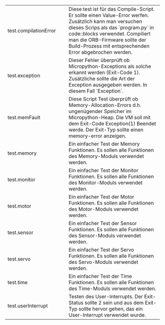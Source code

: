 
<table>

<tr>
<td style="width: 10%;">
test.compilationError
</td>
<td style="width: 40%;">
Diese test ist für das Compile-Script. Er sollte einen Value-Error werfen. Zusätzlich kann man versuchen dieses Scrips als das `program.py` in code::blocks verwendet. Compiliert man die ORB-Firmware sollte der Build-Prozess mit entsprechenden Error abgebrochen werden.
</td>
</tr>

<tr>
<td style="width: 10%;">
test.exception
</td>
<td style="width: 40%;">
Dieser Fehler überprüft ob Micropython-Exceptions als solche erkannt werden (Exit-Code 1). Zusätzliche sollte die Art der Exception ausgegeben werden. In diesem Fall `Exception`. 
</td>
</tr>

<tr>
<td style="width: 10%;">
test.memFault
</td>
<td style="width: 40%;">
Diese Script Test überprüft ob Memory-Allocation-Errors d.h. ungenügender Speicher im Micropython-Heap. Die VM soll mit dem Exit-Code Exception(1) Beendet werde. Der Exit-Typ sollte einen memory-error anzeigen.
</td>
</tr>

<tr>
<td style="width: 10%;">
test.memory
</td>
<td style="width: 40%;">
Ein einfacher Test der Memory Funktionen. Es sollen alle Funktionen des Memory-Moduls verwendet werden.
</td>
</tr>

<tr>
<td style="width: 10%;">
test.monitor
</td>
<td style="width: 40%;">
Ein einfacher Test der Monitor Funktionen. Es sollen alle Funktionen des Monitor-Moduls verwendet werden.
</td>
</tr>

<tr>
<td style="width: 10%;">
test.motor
</td>
<td style="width: 40%;">
Ein einfacher Test der Motor Funktionen. Es sollen alle Funktionen des Motor-Moduls verwendet werden.
</td>
</tr>

<tr>
<td style="width: 10%;">
test.sensor
</td>
<td style="width: 40%;">
Ein einfacher Test der Sensor Funktionen. Es sollen alle Funktionen des Sensor-Moduls verwendet werden.
</td>
</tr>

<tr>
<td style="width: 10%;">
test.servo
</td>
<td style="width: 40%;">
Ein einfacher Test der Servo Funktionen. Es sollen alle Funktionen des Servo-Moduls verwendet werden.
</td>
</tr>

<tr>
<td style="width: 10%;">
test.time
</td>
<td style="width: 40%;">
Ein einfacher Test der Time Funktionen. Es sollen alle Funktionen des Time-Moduls verwendet werden.
</td>
</tr>

<tr>
<td style="width: 10%;">
test.userInterrupt
</td>
<td style="width: 40%;">
Testen des User-Interrupts. Der Exit-Status sollte 2 sein und aus dem Exit-Typ sollte hervor gehen, das ein User-Interrupt verwendet wurde.
</td>
</tr>

</table>
